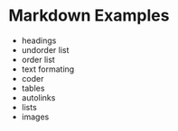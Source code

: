 # Markdown Examples

- headings
- undorder list
- order list
- text formating
- coder
- tables
- autolinks
- lists
- images
